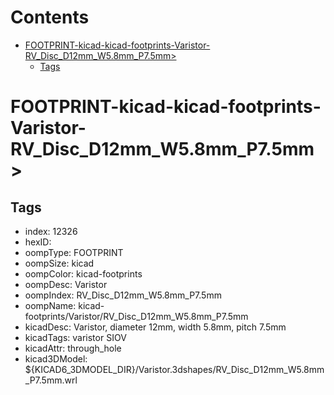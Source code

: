 



Contents
========

* [FOOTPRINT-kicad-kicad-footprints-Varistor-RV_Disc_D12mm_W5.8mm_P7.5mm>](#footprint-kicad-kicad-footprints-varistor-rv_disc_d12mm_w58mm_p75mm)
	* [Tags](#tags)

# FOOTPRINT-kicad-kicad-footprints-Varistor-RV_Disc_D12mm_W5.8mm_P7.5mm>

## Tags

- index: 12326
- hexID: 
- oompType: FOOTPRINT
- oompSize: kicad
- oompColor: kicad-footprints
- oompDesc: Varistor
- oompIndex: RV_Disc_D12mm_W5.8mm_P7.5mm
- oompName: kicad-footprints/Varistor/RV_Disc_D12mm_W5.8mm_P7.5mm
- kicadDesc: Varistor, diameter 12mm, width 5.8mm, pitch 7.5mm
- kicadTags: varistor SIOV
- kicadAttr: through_hole
- kicad3DModel: ${KICAD6_3DMODEL_DIR}/Varistor.3dshapes/RV_Disc_D12mm_W5.8mm_P7.5mm.wrl
